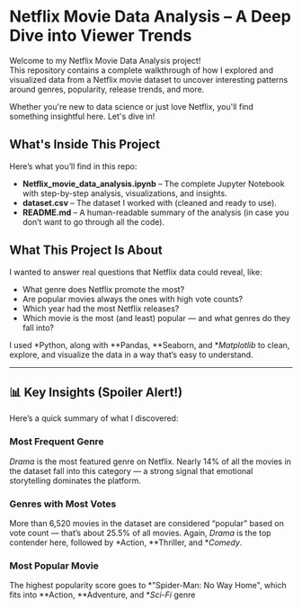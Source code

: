 #  Netflix Movie Data Analysis – A Deep Dive into Viewer Trends

Welcome to my Netflix Movie Data Analysis project!  
This repository contains a complete walkthrough of how I explored and visualized data from a Netflix movie dataset to uncover interesting patterns around genres, popularity, release trends, and more.

Whether you're new to data science or just love Netflix, you'll find something insightful here. Let's dive in! 



##  What's Inside This Project

Here’s what you’ll find in this repo:

- **Netflix_movie_data_analysis.ipynb** – The complete Jupyter Notebook with step-by-step analysis, visualizations, and insights.
-  **dataset.csv** – The dataset I worked with (cleaned and ready to use).
-  **README.md** – A human-readable summary of the analysis (in case you don’t want to go through all the code).



##  What This Project Is About

I wanted to answer real questions that Netflix data could reveal, like:

- What genre does Netflix promote the most?
- Are popular movies always the ones with high vote counts?
- Which year had the most Netflix releases?
- Which movie is the most (and least) popular — and what genres do they fall into?

I used *Python, along with **Pandas, **Seaborn, and **Matplotlib* to clean, explore, and visualize the data in a way that’s easy to understand.

---


## 📊 Key Insights (Spoiler Alert!)

Here’s a quick summary of what I discovered:

###  Most Frequent Genre
*Drama* is the most featured genre on Netflix. Nearly 14% of all the movies in the dataset fall into this category — a strong signal that emotional storytelling dominates the platform.

###  Genres with Most Votes
More than 6,520 movies in the dataset are considered “popular” based on vote count — that’s about 25.5% of all movies. Again, *Drama* is the top contender here, followed by *Action, **Thriller, and **Comedy*.

###  Most Popular Movie
The highest popularity score goes to *"Spider-Man: No Way Home", which fits into **Action, **Adventure, and **Sci-Fi* genre
